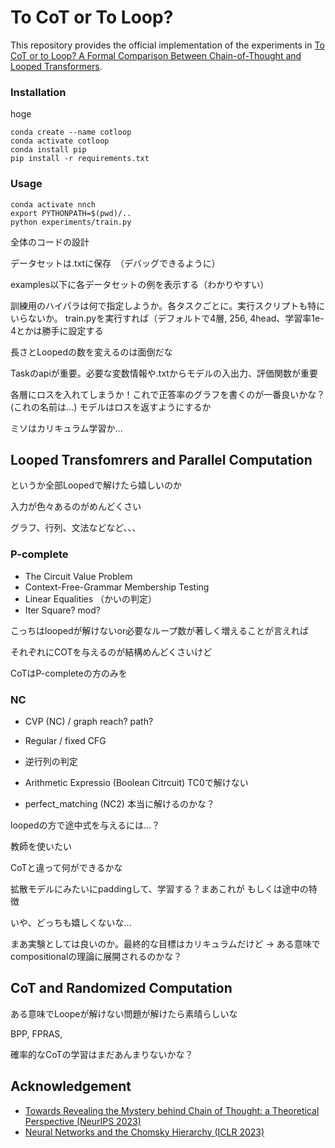 # To CoT or To Loop?

This repository provides the official implementation of the experiments in [To CoT or to Loop? A Formal Comparison Between Chain-of-Thought and Looped Transformers](https://arxiv.org/abs/2410.01405).

### Installation
hoge
```shell
conda create --name cotloop
conda activate cotloop
conda install pip
pip install -r requirements.txt
```

### Usage

```shell
conda activate nnch
export PYTHONPATH=$(pwd)/..
python experiments/train.py
```

全体のコードの設計

データセットは.txtに保存　（デバッグできるように）

examples以下に各データセットの例を表示する（わかりやすい）

訓練用のハイパラは何で指定しようか。各タスクごとに。実行スクリプトも特にいらないか。
train.pyを実行すれば（デフォルトで4層, 256, 4head、学習率1e-4とかは勝手に設定する

長さとLoopedの数を変えるのは面倒だな

Taskのapiが重要。必要な変数情報や.txtからモデルの入出力、評価関数が重要

各層にロスを入れてしまうか！これで正答率のグラフを書くのが一番良いかな？ (これの名前は...)
モデルはロスを返すようにするか

ミソはカリキュラム学習か...


## Looped Transfomrers and Parallel Computation

というか全部Loopedで解けたら嬉しいのか

入力が色々あるのがめんどくさい

グラフ、行列、文法などなど、、、

### P-complete

- The Circuit Value Problem
- Context-Free-Grammar Membership Testing 
- Linear Equalities （かいの判定）
- Iter Square? mod?

こっちはloopedが解けないor必要なループ数が著しく増えることが言えれば

それぞれにCOTを与えるのが結構めんどくさいけど

CoTはP-completeの方のみを

### NC
- CVP (NC) / graph reach? path?
- Regular / fixed CFG
- 逆行列の判定
- Arithmetic Expressio (Boolean Citrcuit) TC0で解けない


- perfect_matching (NC2) 本当に解けるのかな？


loopedの方で途中式を与えるには...？

教師を使いたい

CoTと違って何ができるかな

拡散モデルにみたいにpaddingして、学習する？まあこれが
もしくは途中の特徴

いや、どっちも嬉しくないな...

まあ実験としては良いのか。最終的な目標はカリキュラムだけど
→ ある意味でcompositionalの理論に展開されるのかな？

## CoT and Randomized Computation

ある意味でLoopeが解けない問題が解けたら素晴らしいな

BPP, FPRAS, 

確率的なCoTの学習はまだあんまりないかな？

## Acknowledgement
- [Towards Revealing the Mystery behind Chain of Thought: a Theoretical Perspective (NeurIPS 2023)](https://github.com/guyuntian/CoT_benchmark)
- [Neural Networks and the Chomsky Hierarchy (ICLR 2023)](https://github.com/google-deepmind/neural_networks_chomsky_hierarchy/tree/main)
